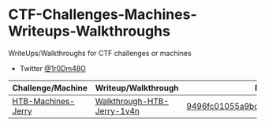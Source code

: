 # CTF-Challenges-Machines-Writeups-Walkthroughs

WriteUps/Walkthroughs for CTF challenges or machines
- Twitter [@1r0Dm48O](https://twitter.com/1r0Dm48O)

| Challenge/Machine | Writeup/Walkthrough | MD5 | SHA-1 | SHA-256 |
| ------------ | ------------ | ------------ |------------ |------------ |
| [HTB-Machines-Jerry](https://www.hackthebox.eu/home/users/profile/56686) | [Walkthrough-HTB-Jerry-1v4n](https://github.com/1r0dm480/CTF-Wr1T3uPs/raw/master/HTB/Machines/HTB-Machine-Jerry-Walkthrough-Jerry-1v4n-Released.pdf) | [9496fc01055a9bcae00b894a43dc7abd](https://www.virustotal.com/#/file/995b160658c5bfb76d1bf9f0beb450f0e2f024c7e3b77774e9074176a447d589) |[ f045ec341e8661d152e65c386ff4a0e9ddc40060](https://www.virustotal.com/es/file/995b160658c5bfb76d1bf9f0beb450f0e2f024c7e3b77774e9074176a447d589/analysis/1542907081/) |[995b160658c5bfb76d1bf9f0beb450f0e2f024c7e3b77774e9074176a447d589](https://www.hybrid-analysis.com/sample/995b160658c5bfb76d1bf9f0beb450f0e2f024c7e3b77774e9074176a447d589) |
